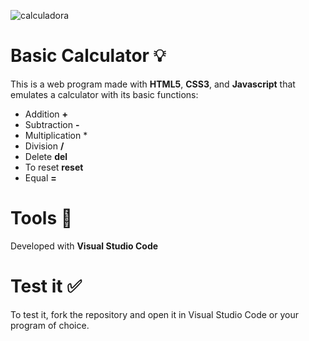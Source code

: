 ![calculadora](https://github.com/igoncor/Basic-Calculator/assets/159185680/3f402fa2-014c-48d1-ba0c-c13a52200345)


# Basic Calculator 💡
This is a web program made with **HTML5**, **CSS3**, and **Javascript** that emulates a calculator with its basic functions:
- Addition **+**
- Subtraction **-**
- Multiplication *
- Division **/**
- Delete **del**
- To reset **reset**
- Equal **=**


# Tools 🚀
Developed with **Visual Studio Code**

# Test it ✅
To test it, fork the repository and open it in Visual Studio Code or your program of choice.
